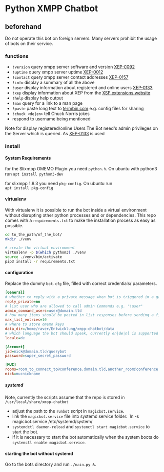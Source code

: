 # Python XMPP Chatbot

## beforehand
Do not operate this bot on foreign servers. Many servers prohibit the usage of bots on their service.

### functions
- `!version` query xmpp server software and version [XEP-0092](https://xmpp.org/extensions/xep-0092.html)
- `!uptime` query xmpp server uptime [XEP-0012](https://xmpp.org/extensions/xep-0012.html)
- `!contact` query xmpp server contact addresses [XEP-0157](https://xmpp.org/extensions/xep-0157.html)
- `!info` display a summary of all the above
- `!user` display information about registered and online users [XEP-0133](https://xmpp.org/extensions/xep-0133.html)
- `!xep` display information about XEP from the [XSF extensions website](https://xmpp.org/extensions/)
- `!help` display help output
- `!man` query for a link to a man page
- `!paste` paste long text to [termbin.com](https://termbin.com) e.g. config files for sharing 
- `!chuck <de|en>` tell Chuck Norris jokes
- respond to username being mentioned

Note for display registered/online Users The Bot need's admin privileges on the Server which is queried.
As [XEP-0133](https://xmpp.org/extensions/xep-0133.html) is used 

### install
#### System Requirements
for the Slixmpp OMEMO Plugin you need `python.h`. On ubuntu with python3 run
`apt install python3-dev`

for slixmpp 1.8.3 you need `pkg-config`. On ubuntu run  
`apt install pkg-config`

#### virtualenv
With virtualenv it is possible to run the bot inside a virtual environment without disrupting other python processes
 and or dependencies. This repo comes with a `requirements.txt` to make the installation process as easy as possible.
 ````bash
cd to_the_path/of_the_bot/
mkdir ./venv

# create the virtual environment
virtualenv -p $(which python3) ./venv
source ./venv/bin/activate
pip3 install -r requirements.txt
````

#### configuration
Replace the dummy `bot.cfg` file, filled with correct credentials/ parameters.
````cfg
[General]
# whether to reply with a private message when bot is triggered in a group chat yes|no
reply_private=no
# list user who are allowed to call admin Commands e.g. "!user"
admin_command_users=user@domain.tld
# how many items should be posted in list responses before sending a file.
max_list_entries=10
# where to store omemo keys
data_dir=/home/raver/Entwicklung/xmpp-chatbot/data 
# which language the bot should speak, currently en|de|nl is supported
locale=de

[Account]
jid=nick@domain.tld/querybot
password=super_secret_password

[MUC]
rooms=room_to_connect_to@conference.domain.tld,another_room@conference.domain.tld
nick=mucnickname
````
##### systemd
Note, currently the scripts assume that the repo is stored in `/usr/local/share/xmpp-chatbot`

- adjust the path to the `runbot` script in `magicbot.service`.
- link the `magicbot.service` file into systemd service folder.  `ln -s magicbot.service /etc/systemd/system/
- `systemdctl daemon-reload` and `systemctl start magicbot.service` to start the bot.
- if it is necessary to start the bot automatically when the system boots do `systemctl enable magicbot.service`.

#### starting the bot without systemd
Go to the bots directory and run `./main.py &`.
